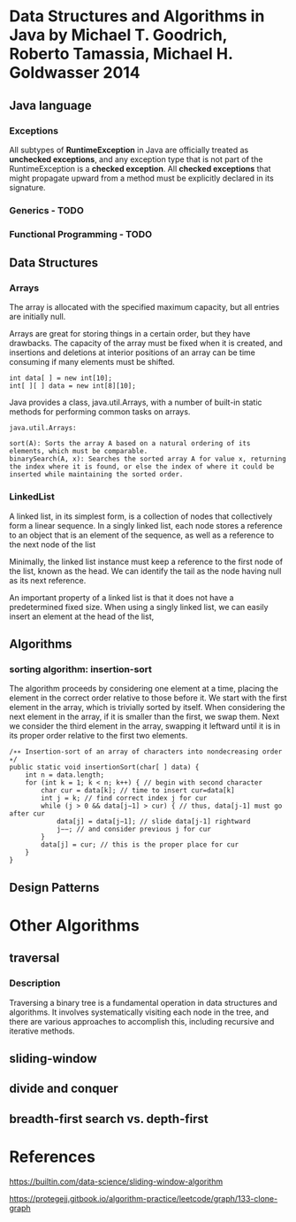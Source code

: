 # Data Structures and Algorithms in Java by Michael T. Goodrich, Roberto Tamassia, Michael H. Goldwasser 2014

## Java language

### Exceptions
All subtypes of __RuntimeException__ in Java are officially treated as __unchecked exceptions__, and any exception type that is not part
of the RuntimeException is a __checked exception__.
All __checked exceptions__ that might propagate upward from a method must be explicitly declared in its signature.

### Generics - TODO

### Functional Programming - TODO

## Data Structures

### Arrays

The array is allocated with the specified maximum capacity, but all entries are initially null.

Arrays are great for storing things in a certain order, but they have drawbacks. The capacity of the array must be fixed when it is created, and
insertions and deletions at interior positions of an array can be time consuming if many elements must be shifted.

```
int data[ ] = new int[10];
int[ ][ ] data = new int[8][10];
```

Java provides a class, java.util.Arrays, with a number of built-in static methods for performing common tasks on arrays.

```
java.util.Arrays:

sort(A): Sorts the array A based on a natural ordering of its elements, which must be comparable.
binarySearch(A, x): Searches the sorted array A for value x, returning the index where it is found, or else the index of where it could be inserted while maintaining the sorted order.
```

### LinkedList

A linked list, in its simplest form, is a collection of nodes that collectively form a linear sequence. In a singly linked
list, each node stores a reference to an object that is an element of the sequence, as well as a reference to the next node of the list 

Minimally, the linked list instance must keep a reference to the first node of the list, known as the head.
We can identify the tail as the node having null as its next reference.

An important property of a linked list is that it does not have a predetermined fixed size.
When using a singly linked list, we can easily insert an element at the head of the list,

## Algorithms

### sorting algorithm: insertion-sort

The algorithm proceeds by considering one element at a time, placing the element in the correct order relative to those before it. We
start with the first element in the array, which is trivially sorted by itself. When considering the next element in the array, if it is smaller than the first, we swap
them. Next we consider the third element in the array, swapping it leftward until it is in its proper order relative to the first two elements.

```
/∗∗ Insertion-sort of an array of characters into nondecreasing order ∗/
public static void insertionSort(char[ ] data) {
    int n = data.length;
    for (int k = 1; k < n; k++) { // begin with second character
        char cur = data[k]; // time to insert cur=data[k]
        int j = k; // find correct index j for cur
        while (j > 0 && data[j−1] > cur) { // thus, data[j-1] must go after cur
            data[j] = data[j−1]; // slide data[j-1] rightward
            j−−; // and consider previous j for cur
        }
        data[j] = cur; // this is the proper place for cur
    }
}
```

## Design Patterns






# Other Algorithms

## traversal

### Description

Traversing a binary tree is a fundamental operation in data structures and algorithms. It involves systematically visiting each node in the tree, and there are various approaches to accomplish this, including recursive and iterative methods. 



## sliding-window

## divide and conquer

## breadth-first search vs. depth-first

# References
https://builtin.com/data-science/sliding-window-algorithm

https://protegejj.gitbook.io/algorithm-practice/leetcode/graph/133-clone-graph

